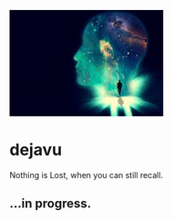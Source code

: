 ![dejavu](https://github.com/jvoltci/dejavu/blob/master/images/dejavu.jpg)
# dejavu
Nothing is Lost, when you can still recall.

## ...in progress.
